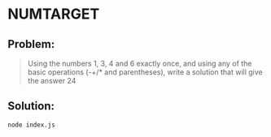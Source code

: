 # NUMTARGET

## Problem: 
> Using the numbers 1, 3, 4 and 6 exactly once, and using any of the basic operations (-+/* and parentheses), write a solution that will give the answer 24

## Solution:
`node index.js`
